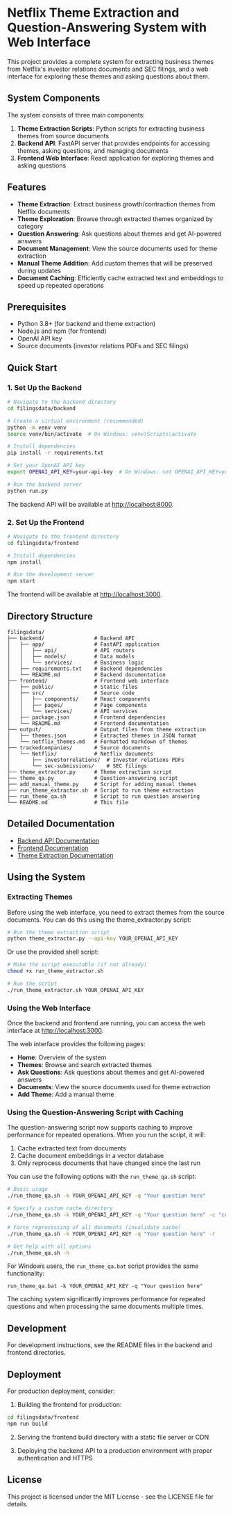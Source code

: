 # Netflix Theme Extraction and Question-Answering System with Web Interface

This project provides a complete system for extracting business themes from Netflix's investor relations documents and SEC filings, and a web interface for exploring these themes and asking questions about them.

## System Components

The system consists of three main components:

1. **Theme Extraction Scripts**: Python scripts for extracting business themes from source documents
2. **Backend API**: FastAPI server that provides endpoints for accessing themes, asking questions, and managing documents
3. **Frontend Web Interface**: React application for exploring themes and asking questions

## Features

- **Theme Extraction**: Extract business growth/contraction themes from Netflix documents
- **Theme Exploration**: Browse through extracted themes organized by category
- **Question Answering**: Ask questions about themes and get AI-powered answers
- **Document Management**: View the source documents used for theme extraction
- **Manual Theme Addition**: Add custom themes that will be preserved during updates
- **Document Caching**: Efficiently cache extracted text and embeddings to speed up repeated operations

## Prerequisites

- Python 3.8+ (for backend and theme extraction)
- Node.js and npm (for frontend)
- OpenAI API key
- Source documents (investor relations PDFs and SEC filings)

## Quick Start

### 1. Set Up the Backend

```bash
# Navigate to the backend directory
cd filingsdata/backend

# Create a virtual environment (recommended)
python -m venv venv
source venv/bin/activate  # On Windows: venv\Scripts\activate

# Install dependencies
pip install -r requirements.txt

# Set your OpenAI API key
export OPENAI_API_KEY=your-api-key  # On Windows: set OPENAI_API_KEY=your-api-key

# Run the backend server
python run.py
```

The backend API will be available at [http://localhost:8000](http://localhost:8000).

### 2. Set Up the Frontend

```bash
# Navigate to the frontend directory
cd filingsdata/frontend

# Install dependencies
npm install

# Run the development server
npm start
```

The frontend will be available at [http://localhost:3000](http://localhost:3000).

## Directory Structure

```
filingsdata/
├── backend/                # Backend API
│   ├── app/                # FastAPI application
│   │   ├── api/            # API routers
│   │   ├── models/         # Data models
│   │   └── services/       # Business logic
│   ├── requirements.txt    # Backend dependencies
│   └── README.md           # Backend documentation
├── frontend/               # Frontend web interface
│   ├── public/             # Static files
│   ├── src/                # Source code
│   │   ├── components/     # React components
│   │   ├── pages/          # Page components
│   │   └── services/       # API services
│   ├── package.json        # Frontend dependencies
│   └── README.md           # Frontend documentation
├── output/                 # Output files from theme extraction
│   ├── themes.json         # Extracted themes in JSON format
│   └── netflix_themes.md   # Formatted markdown of themes
├── trackedcompanies/       # Source documents
│   └── Netflix/            # Netflix documents
│       ├── investorrelations/  # Investor relations PDFs
│       └── sec-submissions/    # SEC filings
├── theme_extractor.py      # Theme extraction script
├── theme_qa.py             # Question-answering script
├── add_manual_theme.py     # Script for adding manual themes
├── run_theme_extractor.sh  # Script to run theme extraction
├── run_theme_qa.sh         # Script to run question answering
└── README.md               # This file
```

## Detailed Documentation

- [Backend API Documentation](./backend/README.md)
- [Frontend Documentation](./frontend/README.md)
- [Theme Extraction Documentation](./README_ORIGINAL.md)

## Using the System

### Extracting Themes

Before using the web interface, you need to extract themes from the source documents. You can do this using the theme_extractor.py script:

```bash
# Run the theme extraction script
python theme_extractor.py --api-key YOUR_OPENAI_API_KEY
```

Or use the provided shell script:

```bash
# Make the script executable (if not already)
chmod +x run_theme_extractor.sh

# Run the script
./run_theme_extractor.sh YOUR_OPENAI_API_KEY
```

### Using the Web Interface

Once the backend and frontend are running, you can access the web interface at [http://localhost:3000](http://localhost:3000).

The web interface provides the following pages:

- **Home**: Overview of the system
- **Themes**: Browse and search extracted themes
- **Ask Questions**: Ask questions about themes and get AI-powered answers
- **Documents**: View the source documents used for theme extraction
- **Add Theme**: Add a manual theme

### Using the Question-Answering Script with Caching

The question-answering script now supports caching to improve performance for repeated operations. When you run the script, it will:

1. Cache extracted text from documents
2. Cache document embeddings in a vector database
3. Only reprocess documents that have changed since the last run

You can use the following options with the `run_theme_qa.sh` script:

```bash
# Basic usage
./run_theme_qa.sh -k YOUR_OPENAI_API_KEY -q "Your question here"

# Specify a custom cache directory
./run_theme_qa.sh -k YOUR_OPENAI_API_KEY -q "Your question here" -c "custom/cache/dir"

# Force reprocessing of all documents (invalidate cache)
./run_theme_qa.sh -k YOUR_OPENAI_API_KEY -q "Your question here" -r

# Get help with all options
./run_theme_qa.sh -h
```

For Windows users, the `run_theme_qa.bat` script provides the same functionality:

```batch
run_theme_qa.bat -k YOUR_OPENAI_API_KEY -q "Your question here"
```

The caching system significantly improves performance for repeated questions and when processing the same documents multiple times.

## Development

For development instructions, see the README files in the backend and frontend directories.

## Deployment

For production deployment, consider:

1. Building the frontend for production:

```bash
cd filingsdata/frontend
npm run build
```

2. Serving the frontend build directory with a static file server or CDN

3. Deploying the backend API to a production environment with proper authentication and HTTPS

## License

This project is licensed under the MIT License - see the LICENSE file for details.
